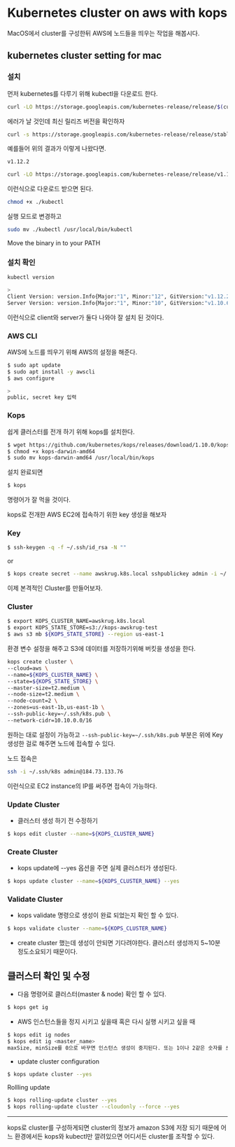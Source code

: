 # Kubernetes cluster on aws with kops


MacOS에서 cluster를 구성한뒤 AWS에 노드들을 띄우는 작업을 해봅시다.

<!--more-->

## kubernetes cluster setting for mac

### 설치

먼저 
kubernetes를 다루기 위해 kubectl을 다운로드 한다.

~~~bash
curl -LO https://storage.googleapis.com/kubernetes-release/release/$(curl -s https://storage.googleapis.com/kubernetes-release/release/stable.txt)/bin/darwin/amd64/kubectl
~~~

에러가 날 것인데 최신 릴리즈 버전을 확인하자

~~~bash
curl -s https://storage.googleapis.com/kubernetes-release/release/stable.txt
~~~

예를들어 위의 결과가 이렇게 나왔다면.

~~~bash
v1.12.2

curl -LO https://storage.googleapis.com/kubernetes-release/release/v1.12.2/bin/darwin/amd64/kubectl
~~~

이런식으로 다운로드 받으면 된다.

~~~bash
chmod +x ./kubectl
~~~

실행 모드로 변경하고 

~~~bash
sudo mv ./kubectl /usr/local/bin/kubectl
~~~

Move the binary in to your PATH

### 설치 확인

~~~bash
kubectl version

>
Client Version: version.Info{Major:"1", Minor:"12", GitVersion:"v1.12.2", GitCommit:"17c77c7898218073f14c8d573582e8d2313dc740", GitTreeState:"clean", BuildDate:"2018-10-24T06:54:59Z", GoVersion:"go1.10.4", Compiler:"gc", Platform:"darwin/amd64"}
Server Version: version.Info{Major:"1", Minor:"10", GitVersion:"v1.10.6", GitCommit:"a21fdbd78dde8f5447f5f6c331f7eb6f80bd684e", GitTreeState:"clean", BuildDate:"2018-07-26T10:04:08Z", GoVersion:"go1.9.3", Compiler:"gc", Platform:"linux/amd64"}
~~~

이런식으로 client와 server가 둘다 나와야 잘 설치 된 것이다.

### AWS CLI

AWS에 노드를 띄우기 위해 AWS의 설정을 해준다.

~~~bash
$ sudo apt update
$ sudo apt install -y awscli
$ aws configure

>
public, secret key 입력
~~~

### Kops

쉽게 클러스터를 전개 하기 위해 kops를 설치한다.

~~~bash
$ wget https://github.com/kubernetes/kops/releases/download/1.10.0/kops-darwin-amd64
$ chmod +x kops-darwin-amd64
$ sudo mv kops-darwin-amd64 /usr/local/bin/kops
~~~

설치 완료되면 

~~~bash
$ kops 
~~~

명령어가 잘 먹을 것이다.

kops로 전개한 AWS EC2에 접속하기 위한 key 생성을 해보자

### Key

~~~bash
$ ssh-keygen -q -f ~/.ssh/id_rsa -N ""
~~~

or

~~~bash
$ kops create secret --name awskrug.k8s.local sshpublickey admin -i ~/.ssh/id_rsa.pub
~~~

이제 본격적인 Cluster를 만들어보자.

### Cluster

~~~bash
$ export KOPS_CLUSTER_NAME=awskrug.k8s.local
$ export KOPS_STATE_STORE=s3://kops-awskrug-test
$ aws s3 mb ${KOPS_STATE_STORE} --region us-east-1
~~~

환경 변수 설정을 해주고 S3에 데이터를 저장하기위해 버킷을 생성을 한다.

~~~bash
kops create cluster \
--cloud=aws \
--name=${KOPS_CLUSTER_NAME} \
--state=${KOPS_STATE_STORE} \
--master-size=t2.medium \
--node-size=t2.medium \
--node-count=2 \
--zones=us-east-1b,us-east-1b \
--ssh-public-key=~/.ssh/k8s.pub \
--network-cidr=10.10.0.0/16

~~~

원하는 대로 설정이 가능하고  `--ssh-public-key=~/.ssh/k8s.pub` 부분은 위에 Key 생성한 걸로 해주면 노드에 접속할 수 있다.

노드 접속은

~~~bash
ssh -i ~/.ssh/k8s admin@184.73.133.76
~~~

이런식으로 EC2 instance의 IP를 써주면 접속이 가능하다.

### Update Cluster

- 클러스터 생성 하기 전 수정하기

~~~bash
$ kops edit cluster --name=${KOPS_CLUSTER_NAME}
~~~

### Create Cluster

- kops update에 --yes 옵션을 주면 실제 클러스터가 생성된다.

~~~bash
$ kops update cluster --name=${KOPS_CLUSTER_NAME} --yes
~~~

### Validate Cluster

- kops validate 명령으로 생성이 완료 되었는지 확인 할 수 있다.

~~~bash
$ kops validate cluster --name=${KOPS_CLUSTER_NAME}

~~~

- create cluster 했는데 생성이 안되면 기다려야한다. 클러스터 생성까지 5~10분 정도소요되기 때문이다.

## 클러스터 확인 및 수정

- 다음 명령어로 클러스터(master & node) 확인 할 수 있다.

~~~bash
$ kops get ig
~~~

- AWS 인스턴스들을 정지 시키고 싶을때 혹은 다시 실행 시키고 싶을 때

~~~bash
$ kops edit ig nodes
$ kops edit ig <master_name>
maxSize, minSize를 0으로 바꾸면 인스턴스 생성이 중지된다. 또는 1이나 2같은 숫자를 쓰면 그만큼 생성 된다.
~~~

- update cluster configuration

~~~bash
$ kops update cluster --yes
~~~

Rollling update

~~~bash
$ kops rolling-update cluster --yes
$ kops rolling-update cluster --cloudonly --force --yes
~~~

---

kops로 cluster를 구성하게되면 cluster의 정보가 amazon S3에 저장 되기 때문에 어느 환경에서든 kops와 kubectl만 깔려있으면 어디서든 cluster를 조작할 수 있다.
